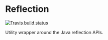 # Reflection

[![Travis build status](https://travis-ci.org/iteratoruk/iterator-fixtures.svg?branch=master)](https://travis-ci.org/iteratoruk/iterator-fixtures)

Utility wrapper around the Java reflection APIs.